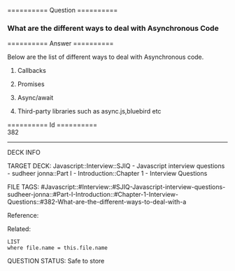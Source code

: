========== Question ==========  

### What are the different ways to deal with Asynchronous Code  

========== Answer ==========  

Below are the list of different ways to deal with Asynchronous code.

1. Callbacks

2. Promises

3. Async/await

4. Third-party libraries such as async.js,bluebird etc

========== Id ==========  
382

---

DECK INFO

TARGET DECK: Javascript::Interview::SJIQ - Javascript interview questions - sudheer jonna::Part I - Introduction::Chapter 1 - Interview Questions

FILE TAGS: #Javascript::#Interview::#SJIQ-Javascript-interview-questions-sudheer-jonna::#Part-I-Introduction::#Chapter-1-Interview-Questions::#382-What-are-the-different-ways-to-deal-with-a

Reference:

Related:

```dataview
LIST
where file.name = this.file.name
```

QUESTION STATUS: Safe to store
